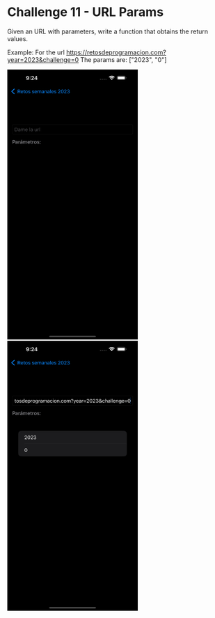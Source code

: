 # Challenge 11 - URL Params

Given an URL with parameters, write a function that obtains the return values.

Example: For the url https://retosdeprogramacion.com?year=2023&challenge=0 
The params are: ["2023", "0"]

<img src="/ChallengesImages/Challenge%2011_1.png" width="300" height="620">
<img src="/ChallengesImages/Challenge%2011_2.png" width="300" height="620">